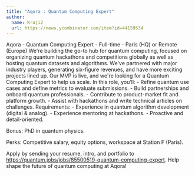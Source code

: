 ```yaml
---
title: "Aqora : Quantum Computing Expert"
author:
  name: Kraji2
  url: https://news.ycombinator.com/item?id=44159534
---
```


<JobNavigation />

Aqora - Quantum Computing Expert - Full-time - Paris (HQ) or Remote (Europe) We&#x27;re building the go-to hub for quantum computing, focused on organizing quantum hackathons and competitions globally as well as hosting quantum datasets and algorithms. We&#x27;ve partnered with major industry players, generating six-figure revenues, and have more exciting projects lined up. Our MVP is live, and we&#x27;re looking for a Quantum Computing Expert to help us scale. In this role, you’ll: - Refine quantum use cases and define metrics to evaluate submissions. - Build partnerships and onboard quantum professionals. - Contribute to product-market fit and platform growth. - Assist with hackathons and write technical articles on challenges.
Requirements: - Experience in quantum algorithm development (digital &amp; analog). - Experience mentoring at hackathons. - Proactive and detail-oriented.

Bonus: PhD in quantum physics.

Perks: Competitive salary, equity options, workspace at Station F (Paris).

Apply by sending your resume, intro, and portfolio to <a href="https:&#x2F;&#x2F;quantum.jobs&#x2F;jobs&#x2F;85500519-quantum-computing-expert" rel="nofollow">https:&#x2F;&#x2F;quantum.jobs&#x2F;jobs&#x2F;85500519-quantum-computing-expert</a>. Help shape the future of quantum computing at Aqora!
<JobApplication />
